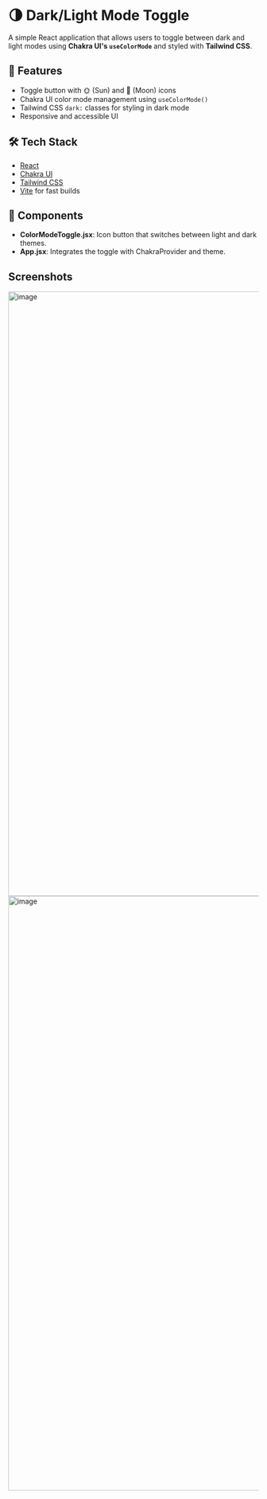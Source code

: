 # 🌗 Dark/Light Mode Toggle

A simple React application that allows users to toggle between dark and light modes using **Chakra UI's `useColorMode`** and styled with **Tailwind CSS**.

## 🚀 Features

- Toggle button with 🌞 (Sun) and 🌙 (Moon) icons
- Chakra UI color mode management using `useColorMode()`
- Tailwind CSS `dark:` classes for styling in dark mode
- Responsive and accessible UI

## 🛠 Tech Stack

- [React](https://reactjs.org/)
- [Chakra UI](https://chakra-ui.com/)
- [Tailwind CSS](https://tailwindcss.com/)
- [Vite](https://vitejs.dev/) for fast builds

## 🧩 Components

- **ColorModeToggle.jsx**: Icon button that switches between light and dark themes.
- **App.jsx**: Integrates the toggle with ChakraProvider and theme.

## Screenshots
<img width="1215" alt="image" src="https://github.com/user-attachments/assets/e4e3cb52-d805-46df-a8b2-cbfafb0192c8" />


<img width="1195" alt="image" src="https://github.com/user-attachments/assets/395bd643-dfed-49d7-91c7-b2b9165d9b81" />

